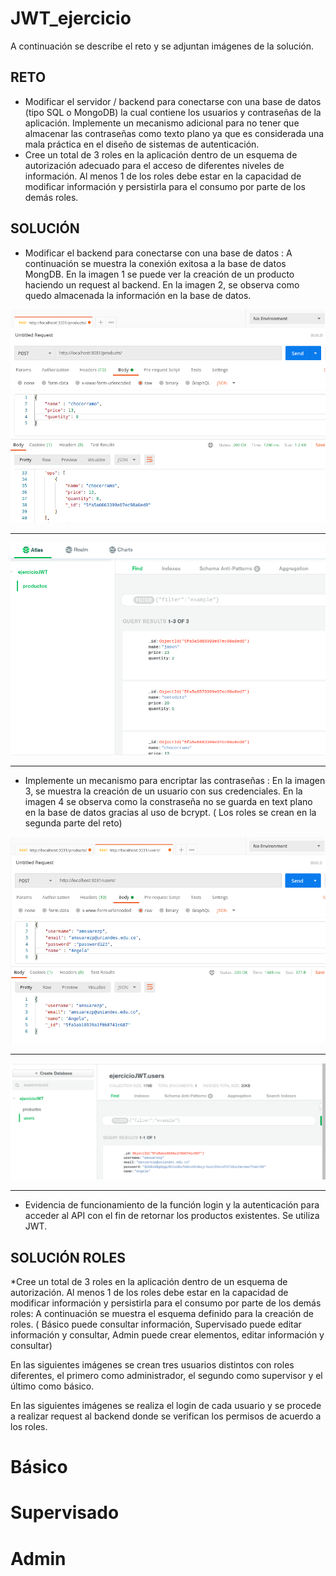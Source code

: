 # JWT_ejercicio
A continuación se describe el reto y se adjuntan imágenes de la solución.

## RETO
* Modificar el servidor / backend para conectarse con una base de datos (tipo SQL o MongoDB) la cual contiene los usuarios y contraseñas de la aplicación. Implemente un mecanismo adicional para no tener que almacenar las contraseñas como texto plano ya que es considerada una mala práctica en el diseño de sistemas de autenticación.
* Cree un total de 3 roles en la aplicación dentro de un esquema de autorización adecuado para el acceso de diferentes niveles de información. Al menos 1 de los roles debe estar en la capacidad de modificar información y persistirla para el consumo por parte de los demás roles.

## SOLUCIÓN

* Modificar el backend para conectarse con una base de datos : A continuación se muestra la conexión exitosa a la base de datos MongDB. En la imagen 1 se puede ver la creación de un producto haciendo un request al backend. En la imagen 2, se observa como quedo almacenada la información en la base de datos. 

![](https://github.com/amsuarezp18/JWT_ejercicio/blob/main/images/createProductDatabase.png)

***
![](https://github.com/amsuarezp18/JWT_ejercicio/blob/main/images/createProduct.png)

***

* Implemente un mecanismo para encriptar las contraseñas : En la imagen 3, se muestra la creación de un usuario con sus credenciales. En la imagen 4 se observa como la constraseña no se guarda en text plano en la base de datos gracias al uso de bcrypt. ( Los roles se crean en la segunda parte del reto)

![](https://github.com/amsuarezp18/JWT_ejercicio/blob/main/images/createUser.png)

***
![](https://github.com/amsuarezp18/JWT_ejercicio/blob/main/images/claveEncriptada.png)

***

* Evidencia de funcionamiento de la función login y la autenticación para acceder al API con el fin de retornar los productos existentes. Se utiliza JWT.


## SOLUCIÓN ROLES

*Cree un total de 3 roles en la aplicación dentro de un esquema de autorización. Al menos 1 de los roles debe estar en la capacidad de modificar información y persistirla para el consumo por parte de los demás roles: A continuación se muestra el esquema definido para la creación de roles.
( Básico puede consultar información, Supervisado puede editar información y consultar, Admin puede crear elementos, editar información y consultar)

En las siguientes imágenes se crean tres usuarios distintos con roles diferentes, el primero como administrador, el segundo como supervisor y el último como básico.

En las siguientes imágenes se realiza el login de cada usuario y se procede a realizar request al backend donde se verifican los permisos de acuerdo a los roles.

# Básico


# Supervisado

# Admin


